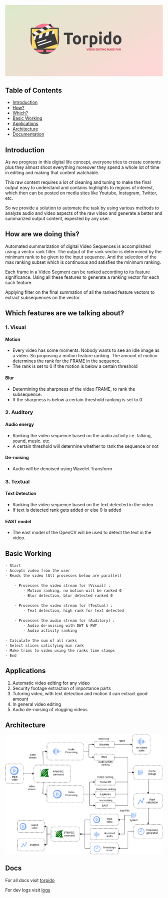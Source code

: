 ![logo](https://github.com/AP-Atul/Torpido/blob/master/img/torpido.png)


## Table of Contents
* [Introduction](https://github.com/AP-Atul/Torpido#introduction)
* [How?](https://github.com/AP-Atul/Torpido#how-are-we-doing-this?)
* [Which?](https://github.com/AP-Atul/Torpido#which-features-are-we-talking-about?)
* [Basic Working](https://github.com/AP-Atul/Torpido#basic-working)
* [Applications](https://github.com/AP-Atul/Torpido#applications)
* [Architecture](https://github.com/AP-Atul/Torpido#architecture)
* [Documentation](https://github.com/AP-Atul/Torpido#docs)

## Introduction
As we progress in this digital life concept, everyone tries to create contents plus they almost shoot
everything moreover they spend a whole lot of time in editing and making that content watchable.

This raw content requires a lot of cleaning and tuning to make the final output easy to understand and
contains highlights to regions of interest, which then can be posted on media sites like Youtube,
Instagram, Twitter, etc.

So we provide a solution to automate the task by using various methods to analyze audio and video
aspects of the raw video and generate a better and summarized output content, expected by any user.

## How are we doing this?
Automated summarization of digital Video Sequences is accomplished using a vector rank filter. The
output of the rank vector is determined by the minimum rank to be given to the input sequence. And the
selection of the max ranking subset which is continuous and satisfies the minimum ranking.

Each frame in a Video Segment can be ranked according to its feature significance. Using all these
features to generate a ranking vector for each such feature.

Applying filter on the final summation of all the ranked feature vectors to extract subsequences on the
vector.

## Which features are we talking about?
### 1. Visual 
#### Motion 
* Every video has some moments. Nobody wants to see an idle image as a video. So proposing
a motion feature ranking. The amount of motion determines the rank for the FRAME in the
sequence.
* The rank is set to 0 if the motion is below a certain threshold

#### Blur
* Determining the sharpness of the video FRAME, to rank the subsequence.
* If the sharpness is below a certain threshold ranking is set to 0.

### 2. Auditory 
#### Audio energy
* Ranking the video sequence based on the audio activity i.e. talking, sound, music. etc.
* A certain threshold will determine whether to rank the sequence or not

#### De-noising
* Audio will be denoised using Wavelet Transform

### 3. Textual
#### Text Detection
* Ranking the video sequence based on the text detected in the video
* If text is detected rank gets added or else 0 is added

#### EAST model
* The east model of the OpenCV will be used to detect the text in the video.

## Basic Working

```
- Start
- Accepts video from the user
- Reads the video [All processes below are parallel]

    - Processes the video stream for [Visual] :
        - Motion ranking, no motion will be ranked 0
        - Blur detection, blur detected ranked 0

    - Processes the video stream for [Textual] :
        - Text detection, high rank for text detected

    - Processes the audio stream for [Auditory] :
        - Audio de-noising with DWT & FWT
        - Audio activity ranking

- Calculate the sum of all ranks
- Select slices satisfying min rank
- Make trims to video using the ranks time stamps
- End
```

## Applications

1. Automatic video editing for any video
2. Security footage extraction of importance parts
3. Tutoring video, with text detection and motion it can extract good amount
4. In general video editing
5. Audio de-noising of vlogging videos

## Architecture
![arch](https://github.com/AP-Atul/Torpido/blob/master/img/arch.png)

## Docs
For all docs visit [torpido](https://ap-atul.github.io/torpido/)

For dev logs visit [logs](https://github.com/AP-Atul/Torpido/tree/master/logs)

